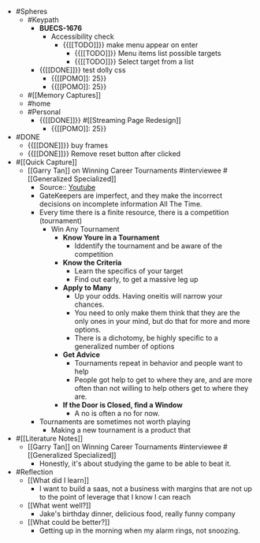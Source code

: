 - #Spheres
    - #Keypath
        - **BUECS-1676**
            - Accessibility check
                - {{[[TODO]]}} make menu appear on enter
                    - {{[[TODO]]}} Menu items list possible targets
                    - {{[[TODO]]}} Select target from a list
        - {{[[DONE]]}} test dolly css
            - {{[[POMO]]: 25}}
            - {{[[POMO]]: 25}}
    - #[[Memory Captures]]
    - #home
    - #Personal
        - {{[[DONE]]}} #[[Streaming Page Redesign]]
            - {{[[POMO]]: 25}}
- #DONE
    - {{[[DONE]]}} buy frames
    - {{[[DONE]]}} Remove reset button after clicked
- #[[Quick Capture]]
    - [[Garry Tan]] on Winning Career Tournaments #interviewee #[[Generalized Specialized]]
        - Source:: [Youtube](https://www.youtube.com/watch?v=5siggWM8faY)
        - GateKeepers are imperfect, and they make the incorrect decisions on incomplete information All The Time.
        - Every time there is a finite resource, there is a competition (tournament)
            - Win Any Tournament
                - **Know Youre in a Tournament**
                    - Iddentify the tournament and be aware of the competition 
                - **Know the Criteria**
                    - Learn the specifics of your target
                    - Find out early, to get a massive leg up
                - **Apply to Many**
                    - Up your odds. Having oneitis will narrow your chances.
                    - You need to only make them think that they are the only ones in your mind, but do that for more and more options.
                    - There is a dichotomy, be highly specific to a generalized number of options
                - **Get Advice**
                    - Tournaments repeat in behavior and people want to help
                    - People got help to get to where they are, and are more often than not willing to help others get to where they are.
                - **If the Door is Closed, find a Window**
                    - A no is often a no for now. 
        - Tournaments are sometimes not worth playing
            - Making a new tournament is a product that 
- #[[Literature Notes]]
    - [[Garry Tan]] on Winning Career Tournaments #interviewee #[[Generalized Specialized]]
        - Honestly, it's about studying the game to be able to beat it. 
- #Reflection
    - [[What did I learn]]
        - I want to build a saas, not a business with margins that are not up to the point of leverage that I know I can reach
    - [[What went well?]]
        - Jake's birthday dinner, delicious food, really funny company
    - [[What could be better?]]
        - Getting up in the morning when my alarm rings, not snoozing.
